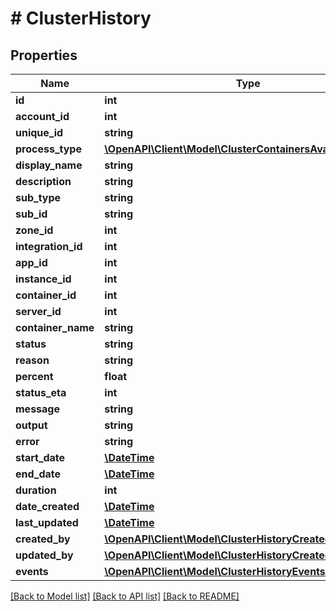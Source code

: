 # # ClusterHistory

## Properties

Name | Type | Description | Notes
------------ | ------------- | ------------- | -------------
**id** | **int** |  | [optional]
**account_id** | **int** |  | [optional]
**unique_id** | **string** |  | [optional]
**process_type** | [**\OpenAPI\Client\Model\ClusterContainersAvailableActions**](ClusterContainersAvailableActions.md) |  | [optional]
**display_name** | **string** |  | [optional]
**description** | **string** |  | [optional]
**sub_type** | **string** |  | [optional]
**sub_id** | **string** |  | [optional]
**zone_id** | **int** |  | [optional]
**integration_id** | **int** |  | [optional]
**app_id** | **int** |  | [optional]
**instance_id** | **int** |  | [optional]
**container_id** | **int** |  | [optional]
**server_id** | **int** |  | [optional]
**container_name** | **string** |  | [optional]
**status** | **string** |  | [optional]
**reason** | **string** |  | [optional]
**percent** | **float** |  | [optional]
**status_eta** | **int** |  | [optional]
**message** | **string** |  | [optional]
**output** | **string** |  | [optional]
**error** | **string** |  | [optional]
**start_date** | [**\DateTime**](\DateTime.md) |  | [optional]
**end_date** | [**\DateTime**](\DateTime.md) |  | [optional]
**duration** | **int** |  | [optional]
**date_created** | [**\DateTime**](\DateTime.md) |  | [optional]
**last_updated** | [**\DateTime**](\DateTime.md) |  | [optional]
**created_by** | [**\OpenAPI\Client\Model\ClusterHistoryCreatedBy**](ClusterHistoryCreatedBy.md) |  | [optional]
**updated_by** | [**\OpenAPI\Client\Model\ClusterHistoryCreatedBy**](ClusterHistoryCreatedBy.md) |  | [optional]
**events** | [**\OpenAPI\Client\Model\ClusterHistoryEvents[]**](ClusterHistoryEvents.md) |  | [optional]

[[Back to Model list]](../../README.md#models) [[Back to API list]](../../README.md#endpoints) [[Back to README]](../../README.md)
